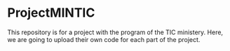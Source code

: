 # ProjectMINTIC
This repository is for a project with the program of the TIC ministery. Here, we are going to upload their own code for each part of the project.
